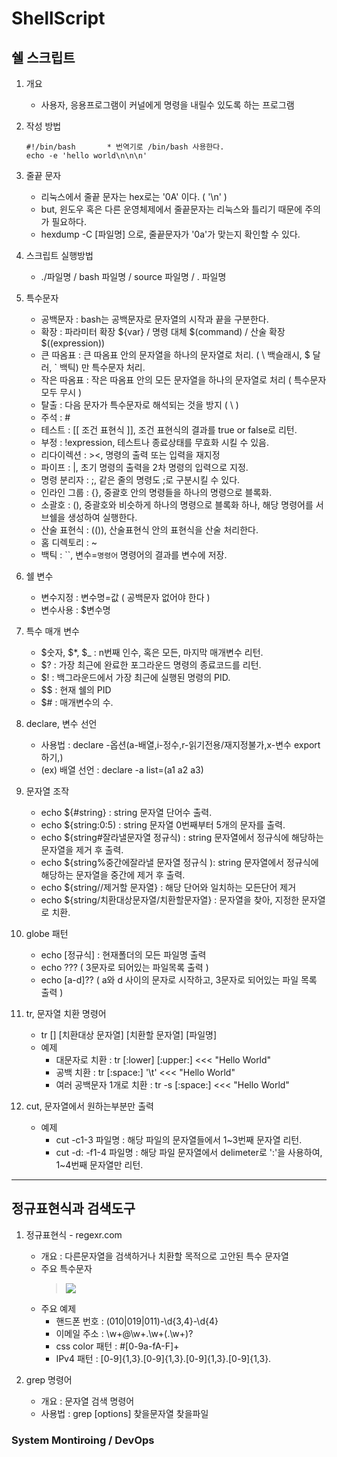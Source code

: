 # ShellScript
## 쉘 스크립트
1. 개요
    - 사용자, 응용프로그램이 커널에게 명령을 내릴수 있도록 하는 프로그램

2. 작성 방법
    ```shell script
    #!/bin/bash       * 번역기로 /bin/bash 사용한다.
    echo -e 'hello world\n\n\n'
    ```
3. 줄끝 문자
    - 리눅스에서 줄끝 문자는 hex로는 '0A' 이다. ( '\n' )
    - but, 윈도우 혹은 다른 운영체제에서 줄끝문자는 리눅스와 틀리기 때문에 주의가 필요하다.
    - hexdump -C [파일명] 으로, 줄끝문자가 '0a'가 맞는지 확인할 수 있다.

4. 스크립트 실행방법
    - ./파일명 / bash 파일명 / source 파일명 / . 파일명
    
5. 특수문자
    - 공백문자 : bash는 공백문자로 문자열의 시작과 끝을 구분한다.
    - 확장 : 파라미터 확장 ${var} / 명령 대체 $(command) / 산술 확장 $((expression))
    - 큰 따옴표 : 큰 따옴표 안의 문자열을 하나의 문자열로 처리. ( \ 백슬래시, $ 달러, ` 백틱) 만 특수문자 처리.
    - 작은 따옴표 : 작은 따옴표 안의 모든 문자열을 하나의 문자열로 처리 ( 특수문자 모두 무시 )
    - 탈출 : 다음 문자가 특수문자로 해석되는 것을 방지 ( \ )
    - 주석 : #
    - 테스트 : [[ 조건 표현식 ]], 조건 표현식의 결과를 true or false로 리턴.
    - 부정 : !expression, 테스트나 종료상태를 무효화 시킬 수 있음.
    - 리다이렉션 : ><, 명령의 출력 또는 입력을 재지정
    - 파이프 : |, 초기 명령의 출력을 2차 명령의 입력으로 지정.
    - 명령 분리자 : ;, 같은 줄의 명령도 ;로 구분시킬 수 있다.
    - 인라인 그룹 : {}, 중괄호 안의 명령들을 하나의 명령으로 블록화.
    - 소괄호 : (), 중괄호와 비슷하게 하나의 명령으로 블록화 하나, 해당 명령어를 서브쉘을 생성하여 실행한다.
    - 산술 표현식 : (()), 산술표현식 안의 표현식을 산술 처리한다.
    - 홈 디렉토리 : ~
    - 백틱 : ``, 변수=`명령어` 명령어의 결과를 변수에 저장.

6. 쉘 변수
    - 변수지정 : 변수명=값 ( 공백문자 없어야 한다 ) 
    - 변수사용 : $변수명

7. 특수 매개 변수
    - $숫자, $*, $_ : n번째 인수, 혹은 모든, 마지막 매개변수 리턴.
    - $? : 가장 최근에 완료한 포그라운드 명령의 종료코드를 리턴.
    - $! : 백그라운드에서 가장 최근에 실행된 명령의 PID.
    - $$ : 현재 쉘의 PID
    - $# : 매개변수의 수.
    
9. declare, 변수 선언
    - 사용법 : declare -옵션(a-배열,i-정수,r-읽기전용/재지정불가,x-변수 export하기,)
    - (ex) 배열 선언 : declare -a list=(a1 a2 a3)

10. 문자열 조작
    - echo ${#string} :  string 문자열 단어수 출력.
    - echo ${string:0:5) : string 문자열 0번째부터 5개의 문자를 출력.
    - echo ${string#잘라낼문자열 정규식) : string 문자열에서 정규식에 해당하는 문자열을 제거 후 출력.
    - echo ${string%중간에잘라낼 문자열 정규식 ): string 문자열에서 정규식에 해당하는 문자열을 중간에 제거 후 출력.
    - echo ${string//제거할 문자열} : 해당 단어와 일치하는 모든단어 제거
    - echo ${string/치환대상문자열/치환할문자열} : 문자열을 찾아, 지정한 문자열로 치환.

11. globe 패턴
    - echo [정규식] : 현재폴더의 모든 파일명 출력
    - echo ??? ( 3문자로 되어있는 파일목록 출력 )
    - echo [a-d]?? ( a와 d 사이의 문자로 시작하고,  3문자로 되어있는 파일 목록 출력 )
    
12. tr, 문자열 치환 명령어
    - tr [] [치환대상 문자열] [치환할 문자열] [파일명]
    - 예제
        - 대문자로 치환 : tr [:lower] [:upper:] <<< "Hello World"
        - 공백 치환 : tr [:space:] '\t' <<< "Hello       World"
        - 여러 공백문자 1개로 치환 : tr -s [:space:] <<< "Hello       World"

13. cut, 문자열에서 원하는부분만 출력
    - 예제
        - cut -c1-3 파일명 : 해당 파일의 문자열들에서 1~3번째 문자열 리턴.
        - cut -d: -f1-4 파일명 : 해당 파일 문자열에서 delimeter로 ':'을 사용하여, 1~4번째 문자열만 리턴.
        
---
## 정규표현식과 검색도구
1. 정규표현식 - regexr.com
    - 개요 : 다른문자열을 검색하거나 치환할 목적으로 고안된 특수 문자열
    - 주요 특수문자
        > <a href="#"><img src="https://img1.daumcdn.net/thumb/R800x0/?scode=mtistory2&fname=https%3A%2F%2Ft1.daumcdn.net%2Fcfile%2Ftistory%2F99BC194C5B650B1031"></a>
    - 주요 예제
        - 핸드폰 번호 : (010|019|011)-\d{3,4}-\d{4}
        - 이메일 주소 : \w+@\w+\.\w+(\.\w+)?
        - css color 패턴 : #[0-9a-fA-F]+
        - IPv4 패턴 : [0-9]{1,3}\.[0-9]{1,3}\.[0-9]{1,3}\.[0-9]{1,3}\.

2. grep 명령어
    - 개요 : 문자열 검색 명령어
    - 사용법 : grep [options] 찾을문자열 찾을파일
### System Montiroing / DevOps






